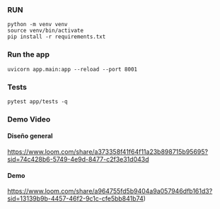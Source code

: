 ### RUN
```
python -m venv venv
source venv/bin/activate
pip install -r requirements.txt
```
### Run the app
```
uvicorn app.main:app --reload --port 8001

```
### Tests
```
pytest app/tests -q
```

### Demo Video

#### Diseño general
https://www.loom.com/share/a373358f41f64f11a23b898715b95695?sid=74c428b6-5749-4e9d-8477-c2f3e31d043d
#### Demo
https://www.loom.com/share/a964755fd5b9404a9a057946dfb161d3?sid=13139b9b-4457-46f2-9c1c-cfe5bb841b74)
